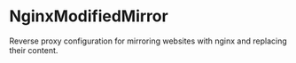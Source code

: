 # NginxModifiedMirror
Reverse proxy configuration for mirroring websites with nginx and replacing their content.
